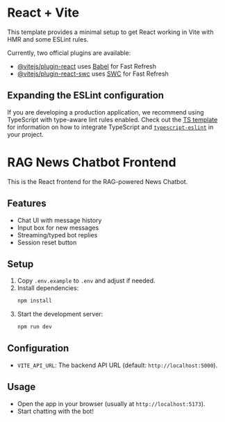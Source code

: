 # React + Vite

This template provides a minimal setup to get React working in Vite with HMR and some ESLint rules.

Currently, two official plugins are available:

- [@vitejs/plugin-react](https://github.com/vitejs/vite-plugin-react/blob/main/packages/plugin-react) uses [Babel](https://babeljs.io/) for Fast Refresh
- [@vitejs/plugin-react-swc](https://github.com/vitejs/vite-plugin-react/blob/main/packages/plugin-react-swc) uses [SWC](https://swc.rs/) for Fast Refresh

## Expanding the ESLint configuration

If you are developing a production application, we recommend using TypeScript with type-aware lint rules enabled. Check out the [TS template](https://github.com/vitejs/vite/tree/main/packages/create-vite/template-react-ts) for information on how to integrate TypeScript and [`typescript-eslint`](https://typescript-eslint.io) in your project.

# RAG News Chatbot Frontend

This is the React frontend for the RAG-powered News Chatbot.

## Features
- Chat UI with message history
- Input box for new messages
- Streaming/typed bot replies
- Session reset button

## Setup
1. Copy `.env.example` to `.env` and adjust if needed.
2. Install dependencies:
   ```bash
   npm install
   ```
3. Start the development server:
   ```bash
   npm run dev
   ```

## Configuration
- `VITE_API_URL`: The backend API URL (default: `http://localhost:5000`).

## Usage
- Open the app in your browser (usually at `http://localhost:5173`).
- Start chatting with the bot!
